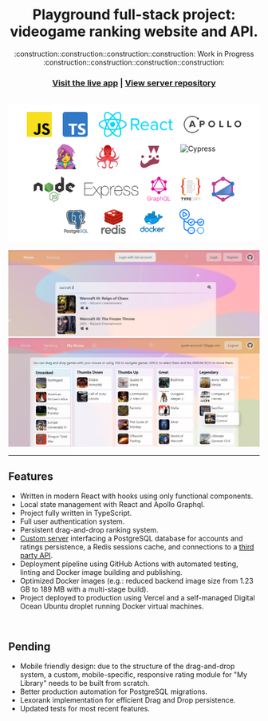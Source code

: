 <h1 align=center>Playground full-stack project: <br>videogame ranking website and API.</h1>

<p align=center>:construction::construction::construction::construction: Work in Progress :construction::construction::construction::construction:</p>



<h3 align="center">
  <a href="https://gap.nicodeamador.com/">Visit the live app</a> |
  <a href="https://github.com/ndeamador/game-affinity-project-server">View server repository</a>
</h3>

<br>


<!-- Some icons from: https://github.com/marwin1991/profile-technology-icons#-javascript  -->
<!-- Handy generator: https://marwin1991.github.io/profile-technology-icons/ -->
<div align="center" style="background-color: white; padding: 15px; column-gap: 10px; row-gap: 15px; display: flex; flex-direction: column; flex-wrap: wrap; justify-content: center;">
  <div style="display: flex; justify-content: space-around; padding: 0 0.8em">
    <img height="50" src="zz_readme_files/javascript.png" alt="JavaScript" title="JavaScript" />
    <img height="50" src="zz_readme_files/typescript.png" alt="TypeScript" title="TypeScript" />
    <img height="50" src="zz_readme_files/React_logo_wordmark.png" alt="React" title="React" />
    <img height="50" src="zz_readme_files/apollo.png" alt="Apollo GraphQL" title="Apollo GraphQL" />
  </div>
  <div style="display: flex; justify-content: space-around; padding: 0 4em">
    <img height="50" src="zz_readme_files/emotion.png" alt="Emotion CSS-in-JS" title="Emotion CSS-in-JS" />
    <img height="50" src="zz_readme_files/testing-library.png" alt="Testing Library" title="Testing Library" />
    <img height="50" src="zz_readme_files/jest.png" alt="Jest" title="Jest" />
    <img height="50" src="zz_readme_files/cypress-full.svg" alt="Cypress" title="Cypress" />
  </div>
  <div style="display: flex; justify-content: space-around; padding: 0 2em">
    <img height="50" src="zz_readme_files/node-590px.png" alt="N ode.js" title="Node.js" />
    <img height="50" src="zz_readme_files/express.png" alt="Express" title="Express" />
    <img height="50" src="zz_readme_files/GraphQL Logo + Wordmark Stacked (Rhodamine).svg" alt="GraphQL" title="GraphQL" />
    <img height="50" src="zz_readme_files/typeorm.png" alt="TypeORM" title="TypeORM" />
    <img height="50" src="zz_readme_files/typegraphql.svg" alt="TypeGraphQL" title="TypeGraphQL" />
  </div>
  <div style="display: flex; justify-content: space-around; padding: 0 6em">
    <img height="50" src="zz_readme_files/postgresql-stacked.webp" alt="PostgreSQL" title="PostgreSQL" />
    <img height="50" src="zz_readme_files/redis-stacked.webp" alt="Redis" title="Redis" />
    <img height="50" src="zz_readme_files/docker-stacked.png" alt="Docker" title="Docker" />
    <img height="50" src="zz_readme_files/github-actions.png" alt="GitHub Actions" title="GitHub Actions" />
  </div>
</div>

<br>

<img src="zz_readme_files/home.png" alt="Home view" title="Home view" />
<img src="zz_readme_files/library.png" alt="Library view" title="Library view" />

---

## Features

- Written in modern React with hooks using only functional components.
- Local state management with React and Apollo Graphql.
- Project fully written in TypeScript.
- Full user authentication system.
- Persistent drag-and-drop ranking system.
- [Custom server](https://github.com/ndeamador/game-affinity-project-server) interfacing a PostgreSQL database for accounts and ratings persistence, a Redis sessions cache, and connections to a [third party API](https://api-docs.igdb.com/).
- Deployment pipeline using GitHub Actions with automated testing, linting and Docker image building and publishing.
- Optimized Docker images (e.g.: reduced backend image size from 1.23 GB to 189 MB with a multi-stage build).
- Project deployed to production using Vercel and a self-managed Digital Ocean Ubuntu droplet running Docker virtual machines.

<br>

## Pending

- Mobile friendly design: due to the structure of the drag-and-drop system, a custom, mobile-specific, responsive rating module for "My Library" needs to be built from scratch.
- Better production automation for PostgreSQL migrations.
- Lexorank implementation for efficient Drag and Drop persistence.
- Updated tests for most recent features.
